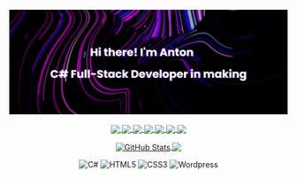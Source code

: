 [![MasterHead](https://github.com/TripleFlacko/Profile-Customization/blob/main/banner.png?raw=true)](https://github.com/TripleFlacko/)

<p align="center">
  <a href="https://www.facebook.com/Anton.Anton0v/"><img align="center" src="https://img.shields.io/badge/Facebook-%231877F2.svg?style=for-the-badge&logo=Facebook&logoColor=white"/>
  </a>
<a href="https://discord.gg/YzEK9xBTPT"><img align="center" src="https://img.shields.io/badge/Discord-%235865F2.svg?style=for-the-badge&logo=discord&logoColor=white"/>
  </a>
<a href="https://www.linkedin.com/in/ant0n-anton0v/"><img align="center" src="https://img.shields.io/badge/linkedin-%230077B5.svg?style=for-the-badge&logo=linkedin&logoColor=white"/>
  </a>
<a href="https://www.twitch.tv/tripleflacko"><img align="center" src="https://img.shields.io/badge/Twitch-%239146FF.svg?style=for-the-badge&logo=Twitch&logoColor=white"/>
  </a>
<a href="https://www.youtube.com/c/3RUNDark"><img align="center" src="https://img.shields.io/badge/YouTube-%23FF0000.svg?style=for-the-badge&logo=YouTube&logoColor=white"/>
  </a>
<a href="https://www.instagram.com/tripleflacko_x/"><img align="center" src="https://img.shields.io/badge/Instagram-%23E4405F.svg?style=for-the-badge&logo=Instagram&logoColor=white"/>
  </a>
<a href="https://stackoverflow.com/users/20650417/tripleflacko"><img align="center" src="https://img.shields.io/badge/-Stackoverflow-FE7A16?style=for-the-badge&logo=stack-overflow&logoColor=white"/>
  </a>
</p>

<p align="center">
  <a align="center" href="https://github.com/TripleFlacko/"><img align="center" src="https://github-readme-stats-tripleflacko.vercel.app/api?username=tripleflacko&show_icons=true&theme=midnight-purple&hide_border=true&card_width=400px" alt="GitHub Stats" style="max-width: 100%;">
  </a>
  <th></th>
  <a align="center" href="https://github.com/TripleFlacko/"><img align="center" src="https://github-readme-stats-tripleflacko.vercel.app/api/top-langs/?username=tripleflacko&layout=compact&theme=midnight-purple&hide_border=true&card_width=400px" style="max-width: 100%;">
  </a>
</p>

<p align="center">
  <img src="https://img.shields.io/badge/c%23-%23239120.svg?style=for-the-badge&logo=c-sharp&logoColor=white" alt="C#">
  <img src="https://img.shields.io/badge/html5-%23E34F26.svg?style=for-the-badge&logo=html5&logoColor=white" alt="HTML5">
  <img src="https://img.shields.io/badge/CSS3-1572B6.svg?style=for-the-badge&logo=CSS3&logoColor=white" alt="CSS3"> 
  <img src="https://img.shields.io/badge/WordPress-%23117AC9.svg?style=for-the-badge&logo=WordPress&logoColor=white" alt="Wordpress">
</p>
